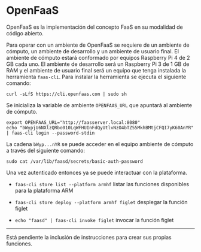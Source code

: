 # OpenFaaS

OpenFaaS es la implementación del concepto FaaS en su modalidad de código abierto. 

Para operar con un ambiente de OpenFaaS se requiere de un ambiente de cómputo, un ambiente de desarrollo y un ambiente de usuario final.
El ambiente de cómputo estará conformado por equipos Raspberry Pi 4 de 2 GB cada uno.
El ambiente de desarrollo será un Raspberry Pi 3 de 1 GB de RAM y el ambiente de usuario final será un equipo que tenga instalada la herramienta `faas-cli`.
Para instalar la herramienta se ejecuta el siguiente comando:

```
curl -sLfS https://cli.openfaas.com | sudo sh
```

Se inicializa la variable de ambiente `OPENFAAS_URL` que apuntará al ambiente de cómputo.

```
export OPENFAAS_URL="http://faasserver.local:8080"
echo "bWypjU6NXlzQRbo010LqWFHUInFdQyUtlvNzO4bTZ55MkhBMtjCFQI7yK60AnYR" | faas-cli login --password-stdin
```

La cadena `bWyp...nYR` se puede acceder en el equipo ambiente de cómputo a través del siguiente comando:

```
sudo cat /var/lib/faasd/secrets/basic-auth-password
```

Una vez autenticado entonces ya se puede interactuar con la plataforma.

* `faas-cli store list --platform armhf` listar las funciones disponibles para la plataforma ARM

* `faas-cli store deploy --platform armhf figlet` desplegar la función figlet

* `echo "faasd" | faas-cli invoke figlet` invocar la función figlet

---

Está pendiente la inclusión de instrucciones para crear sus propias funciones.
